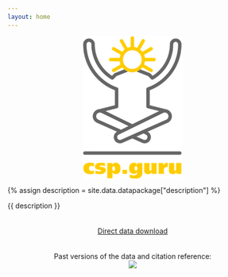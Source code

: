 ```yaml
---
layout: home
---
```


<img style="display: block; margin: 0 auto" width="200" src="./images/logo.png" alt="CSP.guru Logo" align="center">

{% assign description = site.data.datapackage["description"] %}

{{ description }}

<p style="padding: 20px 0; text-align: center;">
    <a class="button green" href="https://zenodo.org/record/4297966/files/repolicy/csp-guru-2020-07-01.zip?download=1">Direct data download</a>
</p>

<p style="text-align: center;">
Past versions of the data and citation reference:<br><a href="http://doi.org/10.5281/zenodo.4297966"><img src="https://zenodo.org/badge/DOI/10.5281/zenodo.4297966.svg"></a>
</p>

